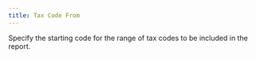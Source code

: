 ```yaml
---
title: Tax Code From
---
```



Specify the starting code for the range of tax codes to be included  in the report.
